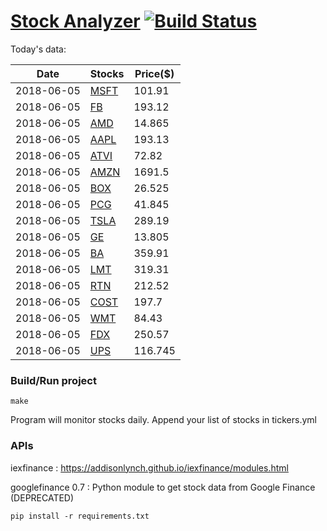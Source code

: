 # [Stock Analyzer](https://ogoyal.github.io/StockAnalyzer/) [![Build Status](https://travis-ci.org/ogoyal/StockAnalyzer.svg?branch=master)](https://travis-ci.org/ogoyal/StockAnalyzer)

Today's data:

| Date| Stocks| Price($) | 
| --- | --- | ---  | 
| 2018-06-05| [MSFT](https://plot.ly/~ogoyal/2)| 101.91 | 
| 2018-06-05| [FB](https://plot.ly/~ogoyal/4)| 193.12 | 
| 2018-06-05| [AMD](https://plot.ly/~ogoyal/6)| 14.865 | 
| 2018-06-05| [AAPL](https://plot.ly/~ogoyal/8)| 193.13 | 
| 2018-06-05| [ATVI](https://plot.ly/~ogoyal/10)| 72.82 | 
| 2018-06-05| [AMZN](https://plot.ly/~ogoyal/12)| 1691.5 | 
| 2018-06-05| [BOX](https://plot.ly/~ogoyal/14)| 26.525 | 
| 2018-06-05| [PCG](https://plot.ly/~ogoyal/16)| 41.845 | 
| 2018-06-05| [TSLA](https://plot.ly/~ogoyal/18)| 289.19 | 
| 2018-06-05| [GE](https://plot.ly/~ogoyal/20)| 13.805 | 
| 2018-06-05| [BA](https://plot.ly/~ogoyal/22)| 359.91 | 
| 2018-06-05| [LMT](https://plot.ly/~ogoyal/24)| 319.31 | 
| 2018-06-05| [RTN](https://plot.ly/~ogoyal/26)| 212.52 | 
| 2018-06-05| [COST](https://plot.ly/~ogoyal/28)| 197.7 | 
| 2018-06-05| [WMT](https://plot.ly/~ogoyal/30)| 84.43 | 
| 2018-06-05| [FDX](https://plot.ly/~ogoyal/32)| 250.57 | 
| 2018-06-05| [UPS](https://plot.ly/~ogoyal/34)| 116.745 | 

### Build/Run project

```
make
```

Program will monitor stocks daily. Append your list of stocks in tickers.yml

### APIs
iexfinance : https://addisonlynch.github.io/iexfinance/modules.html

googlefinance 0.7 : Python module to get stock data from Google Finance (DEPRECATED)

```
pip install -r requirements.txt
```

